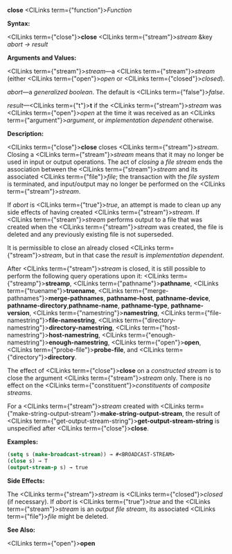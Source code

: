 **close** <ClLinks  term={"function"}><i>Function</i></ClLinks> 



**Syntax:** 



<ClLinks  term={"close"}><b>close</b></ClLinks> <ClLinks  term={"stream"}><i>stream</i></ClLinks> &amp;key *abort → result* 



**Arguments and Values:** 



<ClLinks  term={"stream"}><i>stream</i></ClLinks>—a <ClLinks  term={"stream"}><i>stream</i></ClLinks> (either <ClLinks  term={"open"}><i>open</i></ClLinks> or <ClLinks  term={"closed"}><i>closed</i></ClLinks>). 



*abort*—a *generalized boolean*. The default is <ClLinks  term={"false"}><i>false</i></ClLinks>. 



*result*—<ClLinks  term={"t"}><b>t</b></ClLinks> if the <ClLinks  term={"stream"}><i>stream</i></ClLinks> was <ClLinks  term={"open"}><i>open</i></ClLinks> at the time it was received as an <ClLinks  term={"argument"}><i>argument</i></ClLinks>, or *implementation dependent* otherwise. 



**Description:** 



<ClLinks  term={"close"}><b>close</b></ClLinks> closes <ClLinks  term={"stream"}><i>stream</i></ClLinks>. Closing a <ClLinks  term={"stream"}><i>stream</i></ClLinks> means that it may no longer be used in input or output operations. The act of *closing* a *file stream* ends the association between the <ClLinks  term={"stream"}><i>stream</i></ClLinks> and its associated <ClLinks  term={"file"}><i>file</i></ClLinks>; the transaction with the *file system* is terminated, and input/output may no longer be performed on the <ClLinks  term={"stream"}><i>stream</i></ClLinks>. 



If *abort* is <ClLinks  term={"true"}><i>true</i></ClLinks>, an attempt is made to clean up any side effects of having created <ClLinks  term={"stream"}><i>stream</i></ClLinks>. If <ClLinks  term={"stream"}><i>stream</i></ClLinks> performs output to a file that was created when the <ClLinks  term={"stream"}><i>stream</i></ClLinks> was created, the file is deleted and any previously existing file is not superseded. 



It is permissible to close an already closed <ClLinks  term={"stream"}><i>stream</i></ClLinks>, but in that case the *result* is *implementation dependent*. 



After <ClLinks  term={"stream"}><i>stream</i></ClLinks> is closed, it is still possible to perform the following query operations upon it: <ClLinks  term={"streamp"}><b>streamp</b></ClLinks>, <ClLinks  term={"pathname"}><b>pathname</b></ClLinks>, <ClLinks  term={"truename"}><b>truename</b></ClLinks>, <ClLinks  term={"merge-pathnames"}><b>merge-pathnames</b></ClLinks>, **pathname-host**, **pathname-device**, **pathname-directory**,**pathname-name**, **pathname-type**, **pathname-version**, <ClLinks  term={"namestring"}><b>namestring</b></ClLinks>, <ClLinks  term={"file-namestring"}><b>file-namestring</b></ClLinks>, <ClLinks  term={"directory-namestring"}><b>directory-namestring</b></ClLinks>, <ClLinks  term={"host-namestring"}><b>host-namestring</b></ClLinks>, <ClLinks  term={"enough-namestring"}><b>enough-namestring</b></ClLinks>, <ClLinks  term={"open"}><b>open</b></ClLinks>, <ClLinks  term={"probe-file"}><b>probe-file</b></ClLinks>, and <ClLinks  term={"directory"}><b>directory</b></ClLinks>. 



The effect of <ClLinks  term={"close"}><b>close</b></ClLinks> on a *constructed stream* is to close the argument <ClLinks  term={"stream"}><i>stream</i></ClLinks> only. There is no effect on the <ClLinks  term={"constituent"}><i>constituents</i></ClLinks> of *composite streams*. 



For a <ClLinks  term={"stream"}><i>stream</i></ClLinks> created with <ClLinks  term={"make-string-output-stream"}><b>make-string-output-stream</b></ClLinks>, the result of <ClLinks  term={"get-output-stream-string"}><b>get-output-stream-string</b></ClLinks> is unspecified after <ClLinks  term={"close"}><b>close</b></ClLinks>. 







 



 



**Examples:**
```lisp
(setq s (make-broadcast-stream)) → #<BROADCAST-STREAM> 
(close s) → T 
(output-stream-p s) → true 
```
**Side Effects:** 



The <ClLinks  term={"stream"}><i>stream</i></ClLinks> is <ClLinks  term={"closed"}><i>closed</i></ClLinks> (if necessary). If *abort* is <ClLinks  term={"true"}><i>true</i></ClLinks> and the <ClLinks  term={"stream"}><i>stream</i></ClLinks> is an *output file stream*, its associated <ClLinks  term={"file"}><i>file</i></ClLinks> might be deleted. 



**See Also:** 



<ClLinks  term={"open"}><b>open</b></ClLinks> 



